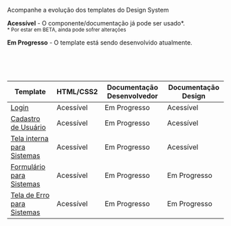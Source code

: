 Acompanhe a evolução dos templates do Design System

<p>
    <i checks="fas fa-check text-success"></i>
    <strong>Acessível</strong> - O componente/documentação já pode ser usado*.
    <br />
    <small>* Por estar em BETA, ainda pode sofrer alterações</small>
</p>

<p>
    <i class="fas fa-sync text-orange"></i>
    <strong>Em Progresso</strong> - O template está sendo desenvolvido atualmente.
</p>

<br/>
<br/>
<br/>


<div class="br-table">
    <div class="table">
        <table>
            <thead>
                <tr>
                    <th>Template</th>
                    <th class="text-center">HTML/CSS2</th>
                    <th class="text-center">Documentação Desenvolvedor</th>
                    <th class="text-center">Documentação Design</th>
                </tr>
            </thead>
            <tbody>
                <tr>
                    <td><a href="/ds/templates/login">Login</a></td>
                    <td class="text-center">
                        <i class="fas fa-check text-success"></i
                        ><span class="sr-only">Acessível</span>
                    </td>
                    <td class="text-center">
                        <i class="fas fa-sync text-orange"></i
                        ><span class="sr-only">Em Progresso</span>
                    </td>
                    <td class="text-center">
                        <i class="fas fa-check text-success"></i
                        ><span class="sr-only">Acessível</span>
                    </td>
                </tr>
                <tr>
                    <td><a href="/ds/templates/signin">Cadastro de Usuário</a></td>
                    <td class="text-center">
                        <i class="fas fa-check text-success"></i
                        ><span class="sr-only">Acessível</span>
                    </td>
                    <td class="text-center">
                        <i class="fas fa-sync text-orange"></i
                        ><span class="sr-only">Em Progresso</span>
                    </td>
                    <td class="text-center">
                        <i class="fas fa-check text-success"></i
                        ><span class="sr-only">Acessível</span>
                    </td>
                </tr>
                <tr>
                    <td><a href="/ds/templates/page">Tela interna para Sistemas</a></td>
                    <td class="text-center">
                        <i class="fas fa-check text-success"></i
                        ><span class="sr-only">Acessível</span>
                    </td>
                    <td class="text-center">
                        <i class="fas fa-sync text-orange"></i
                        ><span class="sr-only">Em Progresso</span>
                    </td>
                    <td class="text-center">
                        <i class="fas fa-check text-success"></i
                        ><span class="sr-only">Acessível</span>
                    </td>
                </tr>
                <tr>
                    <td><a href="/ds/templates/crud">Formulário para Sistemas</a></td>
                    <td class="text-center">
                        <i class="fas fa-check text-success"></i
                        ><span class="sr-only">Acessível</span>
                    </td>
                    <td class="text-center">
                        <i class="fas fa-sync text-orange"></i
                        ><span class="sr-only">Em Progresso</span>
                    </td>
                    <td class="text-center">
                        <i class="fas fa-sync text-orange"></i
                        ><span class="sr-only">Em Progresso</span>
                    </td>
                </tr>
                <tr>
                    <td><a href="/ds/templates/not-found">Tela de Erro para Sistemas</a></td>
                    <td class="text-center">
                        <i class="fas fa-check text-success"></i
                        ><span class="sr-only">Acessível</span>
                    </td>
                    <td class="text-center">
                        <i class="fas fa-sync text-orange"></i
                        ><span class="sr-only">Em Progresso</span>
                    </td>
                    <td class="text-center">
                        <i class="fas fa-sync text-orange"></i
                        ><span class="sr-only">Em Progresso</span>
                    </td>
                </tr>
            </tbody>
        </table>
    </div>
</div>
